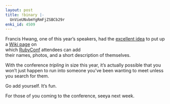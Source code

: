 ```yaml
---
layout: post
title: !binary |-
  UnVieUNvbmYgRmFjZSBCb29r
enki_id: 4509
---
```


Francis Hwang, one of this year’s speakers, had the <a
href="http://fhwang.net/blog/81.html">excellent idea</a> to put up a <a
href="http://www.rubygarden.org/ruby?RubyConf2005Facebook">Wiki page</a>
on  
which <a href="http://www.rubyconf.org">RubyConf</a> attendees can add  
their names, photos, and a short description of themselves.

<p>
With the conference <em>tripling</em> in size this year, it’s  
actually possible that you won’t just happen to run into someone  
you’ve been wanting to meet unless you search for them.

</p>
<p>
Go add yourself. It’s fun.

</p>
<p>
For those of you coming to the conference, seeya next week.

</p>
